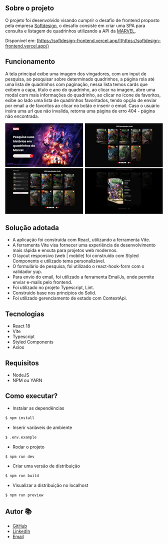 ## Sobre o projeto

O projeto foi desenvolvido visando cumprir o desafio de frontend proposto pela empresa [Softdesign](https://softdesign.com.br/), o desafio consiste em criar uma SPA para consulta e listagem de quadrinhos utilizando a API da [MARVEL](https://developer.marvel.com).

Disponível em: [https://softdesign-frontend.vercel.app/](https://softdesign-frontend.vercel.app/)

## Funcionamento

A tela principal exibe uma imagem dos vingadores, com um input de pesquisa, ao pesquisar sobre determinado quadrinhos, a página rola até uma lista de quadrinhos com paginação, nessa lista temos cards que exibem a capa, título e ano do quadrinho, ao clicar na imagem, abre uma modal com mais informações do quadrinho, ao clicar no ícone de favoritos, exibe ao lado uma lista de quadrinhos favoritados, tendo opção de enviar por email a de favoritos ao clicar no botão e inserir o email. Caso o usuário insira uma url que não invalida,
retorna uma página de erro 404 - página não encontrada. 

![image](./assets/thumbnail.jpg)

## Solução adotada

- A aplicação foi construída com React, utilizando a ferramenta Vite.
- A ferramenta Vite visa fornecer uma experiência de desenvolvimento mais rápida e enxuta para projetos web modernos.
- O layout responsivo (web | mobile) foi construído com Styled Components e utilizado tema personalizável.
- O formulário de pesquisa, foi utilizado o react-hook-form com o validador yup.
- Para envio do email, foi utilizado a ferramenta EmailJs, onde permite enviar e-mails pelo frontend.
- Foi utilizado no projeto Typescript, Lint.
- Construído base nos princípios do Solid.
- Foi utilizado gerenciamento de estado com ContextApi.

## Tecnologias

- React 18
- Vite
- Typescript
- Styled Components
- Axios

## Requisitos 

- NodeJS
- NPM ou YARN

## Como executar? 

- Instalar as dependências

```sh
$ npm install
```

- Inserir variáveis de ambiente

```sh
$ .env.example
```

- Rodar o projeto

```sh
$ npm run dev
```

- Criar uma versão de distribuição

```sh
$ npm run build
```

- Visualizar a distribuição no localhost

```sh
$ npm run preview
```

## Autor 📚

- [GitHub](https://github.com/thelucasgarcia)
- [LinkedIn](https://linkedin.com/in/lucas-garcia-santos)
- [Email](mailto:thelucasgarcia@gmail.com)
